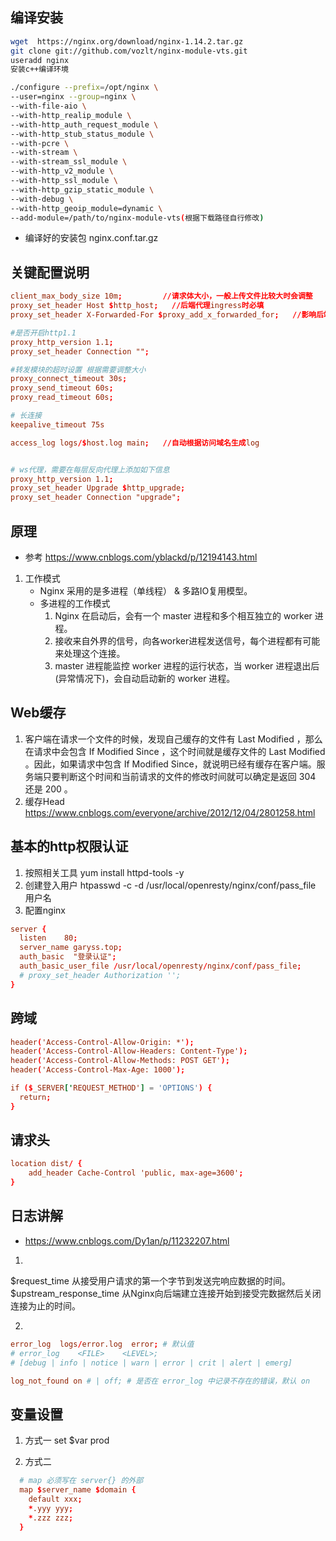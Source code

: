 
## 编译安装
```bash
wget  https://nginx.org/download/nginx-1.14.2.tar.gz
git clone git://github.com/vozlt/nginx-module-vts.git
useradd nginx
安装c++编译环境

./configure --prefix=/opt/nginx \
--user=nginx --group=nginx \
--with-file-aio \
--with-http_realip_module \
--with-http_auth_request_module \
--with-http_stub_status_module \
--with-pcre \
--with-stream \
--with-stream_ssl_module \
--with-http_v2_module \
--with-http_ssl_module \
--with-http_gzip_static_module \
--with-debug \
--with-http_geoip_module=dynamic \
--add-module=/path/to/nginx-module-vts(根据下载路径自行修改)
```
- 编译好的安装包 nginx.conf.tar.gz
## 关键配置说明
```conf
client_max_body_size 10m;         //请求体大小，一般上传文件比较大时会调整
proxy_set_header Host $http_host;   //后端代理ingress时必填
proxy_set_header X-Forwarded-For $proxy_add_x_forwarded_for;   //影响后端能否获取真实客户端ip

#是否开启http1.1
proxy_http_version 1.1;
proxy_set_header Connection "";

#转发模块的超时设置 根据需要调整大小
proxy_connect_timeout 30s;
proxy_send_timeout 60s;
proxy_read_timeout 60s;

# 长连接
keepalive_timeout 75s

access_log logs/$host.log main;   //自动根据访问域名生成log


# ws代理，需要在每层反向代理上添加如下信息
proxy_http_version 1.1;
proxy_set_header Upgrade $http_upgrade;
proxy_set_header Connection "upgrade";

```
## 原理
- 参考 https://www.cnblogs.com/yblackd/p/12194143.html
1. 工作模式
    - Nginx 采用的是多进程（单线程） & 多路IO复用模型。 
    - 多进程的工作模式
        1. Nginx 在启动后，会有一个 master 进程和多个相互独立的 worker 进程。
        2. 接收来自外界的信号，向各worker进程发送信号，每个进程都有可能来处理这个连接。
        3. master 进程能监控 worker 进程的运行状态，当 worker 进程退出后(异常情况下)，会自动启动新的 worker 进程。

## Web缓存
1. 客户端在请求一个文件的时候，发现自己缓存的文件有 Last Modified ，那么在请求中会包含 If Modified Since ，这个时间就是缓存文件的 Last Modified 。因此，如果请求中包含 If Modified Since，就说明已经有缓存在客户端。服务端只要判断这个时间和当前请求的文件的修改时间就可以确定是返回 304 还是 200 。
2. 缓存Head https://www.cnblogs.com/everyone/archive/2012/12/04/2801258.html

## 基本的http权限认证
1. 按照相关工具
yum install httpd-tools -y
2. 创建登入用户
htpasswd -c -d /usr/local/openresty/nginx/conf/pass_file 用户名
3. 配置nginx
```conf
server {
  listen    80; 
  server_name garyss.top;
  auth_basic  "登录认证";
  auth_basic_user_file /usr/local/openresty/nginx/conf/pass_file;
  # proxy_set_header Authorization '';
}
```

## 跨域
```conf
header('Access-Control-Allow-Origin: *');
header('Access-Control-Allow-Headers: Content-Type');
header('Access-Control-Allow-Methods: POST GET');
header('Access-Control-Max-Age: 1000');

if ($_SERVER['REQUEST_METHOD'] = 'OPTIONS') {
  return;
}
```

## 请求头
```conf
location dist/ {
	add_header Cache-Control 'public, max-age=3600';
}

```

## 日志讲解
- https://www.cnblogs.com/Dy1an/p/11232207.html
1. 
$request_time 从接受用户请求的第一个字节到发送完响应数据的时间。
$upstream_response_time 从Nginx向后端建立连接开始到接受完数据然后关闭连接为止的时间。

2. 
```conf
error_log  logs/error.log  error; # 默认值
# error_log    <FILE>    <LEVEL>;
# [debug | info | notice | warn | error | crit | alert | emerg]

log_not_found on # | off; # 是否在 error_log 中记录不存在的错误，默认 on
```
## 变量设置
1. 方式一
set $var prod

2. 方式二
```conf
  # map 必须写在 server{} 的外部
  map $server_name $domain {
    default xxx;
    *.yyy yyy;
    *.zzz zzz;
  } 
```